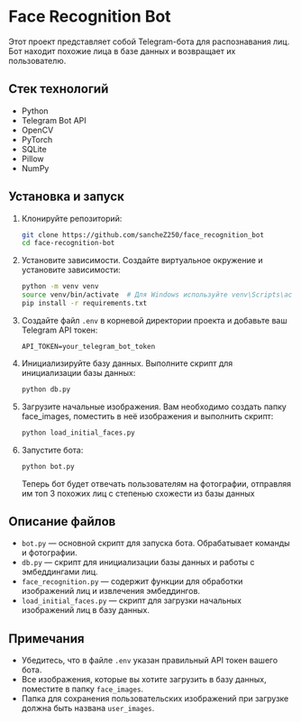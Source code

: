 # Face Recognition Bot   
   
Этот проект представляет собой Telegram-бота для распознавания лиц. Бот находит похожие лица в базе данных и возвращает их пользователю.   
   
## Стек технологий   
   
- Python   
- Telegram Bot API   
- OpenCV   
- PyTorch   
- SQLite   
- Pillow   
- NumPy   
   
## Установка и запуск   
   
1. Клонируйте репозиторий:   
   
    ```bash   
    git clone https://github.com/sancheZ250/face_recognition_bot      
    cd face-recognition-bot   
    ```   
   
2. Установите зависимости. Создайте виртуальное окружение и установите зависимости:   
   
    ```bash   
    python -m venv venv   
    source venv/bin/activate  # Для Windows используйте venv\Scripts\activate   
    pip install -r requirements.txt   
    ```   

3. Создайте файл `.env` в корневой директории проекта и добавьте ваш Telegram API токен:   
   
    ```   
    API_TOKEN=your_telegram_bot_token   
    ```   

4. Инициализируйте базу данных. Выполните скрипт для инициализации базы данных:   
   
    ```bash   
    python db.py   
    ```   
   
5. Загрузите начальные изображения. Вам необходимо создать папку face_images, поместить в неё изображения и выполнить скрипт:   
   
    ```bash   
    python load_initial_faces.py   
    ```   
   
6. Запустите бота:   
   
    ```bash   
    python bot.py   
    ```
    Теперь бот будет отвечать пользователям на фотографии, отправляя им топ 3 похожих лиц с степенью схожести из базы данных   
## Описание файлов   
   
- `bot.py` — основной скрипт для запуска бота. Обрабатывает команды и фотографии.   
- `db.py` — скрипт для инициализации базы данных и работы с эмбеддингами лиц.   
- `face_recognition.py` — содержит функции для обработки изображений лиц и извлечения эмбеддингов.   
- `load_initial_faces.py` — скрипт для загрузки начальных изображений лиц в базу данных.   
   
## Примечания   
   
- Убедитесь, что в файле `.env` указан правильный API токен вашего бота.   
- Все изображения, которые вы хотите загрузить в базу данных, поместите в папку `face_images`.   
- Папка для сохранения пользовательских изображений при загрузке должна быть названа `user_images`.   
   
